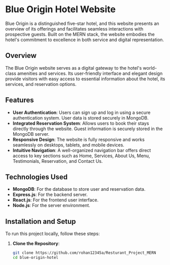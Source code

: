 # Blue Origin Hotel Website

Blue Origin is a distinguished five-star hotel, and this website presents an overview of its offerings and facilitates seamless interactions with prospective guests. Built on the MERN stack, the website embodies the hotel's commitment to excellence in both service and digital representation.

## Overview

The Blue Origin website serves as a digital gateway to the hotel's world-class amenities and services. Its user-friendly interface and elegant design provide visitors with easy access to essential information about the hotel, its services, and reservation options.

## Features

- **User Authentication**: Users can sign up and log in using a secure authentication system. User data is stored securely in MongoDB.
- **Integrated Reservation System**: Allows users to book their stays directly through the website. Guest information is securely stored in the MongoDB server.
- **Responsive Design**: The website is fully responsive and works seamlessly on desktops, tablets, and mobile devices.
- **Intuitive Navigation**: A well-organized navigation bar offers direct access to key sections such as Home, Services, About Us, Menu, Testimonials, Reservation, and Contact Us.

## Technologies Used

- **MongoDB**: For the database to store user and reservation data.
- **Express.js**: For the backend server.
- **React.js**: For the frontend user interface.
- **Node.js**: For the server environment.

## Installation and Setup

To run this project locally, follow these steps:

1. **Clone the Repository**:
   ```bash
   git clone https://github.com/rohan12345a/Resturant_Project_MERN
   cd blue-origin-hotel

